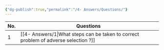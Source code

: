 ```yaml
---
{"dg-publish":true,"permalink":"/4- Answers/Questions/"}
---
```




| No. | Questions                                                                |
| --- | ------------------------------------------------------------------------ |
| 1   | [[4- Answers/1\|What steps can be taken to correct problem of adverse selection ?]] |

